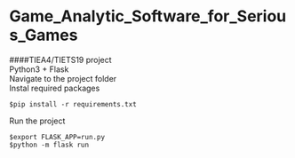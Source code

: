 # Game_Analytic_Software_for_Serious_Games
####TIEA4/TIETS19 project  
Python3 + Flask  
Navigate to the project folder  
Instal required packages  
```shell 
$pip install -r requirements.txt   
```  
Run the project  
```shell 
$export FLASK_APP=run.py  
$python -m flask run 
```  

